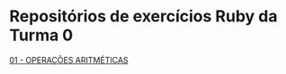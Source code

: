 # Repositórios de exercícios Ruby da Turma 0

[01 - OPERAÇÕES ARITMÉTICAS](01-operacoes-aritmeticas)